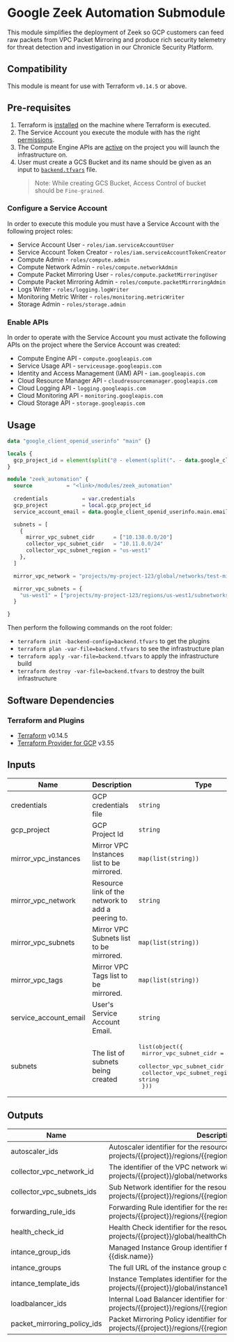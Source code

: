 # Google Zeek Automation Submodule

This module simplifies the deployment of Zeek so GCP customers can feed raw packets from VPC Packet Mirroring and produce rich security telemetry for threat detection and investigation in our Chronicle Security Platform.

## Compatibility

This module is meant for use with Terraform `v0.14.5` or above.


## Pre-requisites

1. Terraform is [installed](#software-dependencies) on the machine where Terraform is executed.
2. The Service Account you execute the module with has the right [permissions](#configure-a-service-account).
3. The Compute Engine APIs are [active](#enable-apis) on the project you will launch the infrastructure on.
4. User must create a GCS Bucket and its name should be given as an input to [`backend.tfvars`](../../examples/basic_configuration/backend.tfvars) file.  
   > Note: While creating GCS Bucket, Access Control of bucket should be `Fine-grained`.   


### Configure a Service Account
In order to execute this module you must have a Service Account with the following project roles:
- Service Account User - `roles/iam.serviceAccountUser`
- Service Account Token Creator - `roles/iam.serviceAccountTokenCreator`
- Compute Admin - `roles/compute.admin`
- Compute Network Admin - `roles/compute.networkAdmin`
- Compute Packet Mirroring User - `roles/compute.packetMirroringUser`
- Compute Packet Mirroring Admin - `roles/compute.packetMirroringAdmin`
- Logs Writer - `roles/logging.logWriter`
- Monitoring Metric Writer - `roles/monitoring.metricWriter`
- Storage Admin - `roles/storage.admin`


### Enable APIs
In order to operate with the Service Account you must activate the following APIs on the project where the Service Account was created:

- Compute Engine API - `compute.googleapis.com`
- Service Usage API - `serviceusage.googleapis.com`
- Identity and Access Management (IAM) API - `iam.googleapis.com`
- Cloud Resource Manager API - `cloudresourcemanager.googleapis.com`
- Cloud Logging API - `logging.googleapis.com`
- Cloud Monitoring API - `monitoring.googleapis.com`
- Cloud Storage API - `storage.googleapis.com`


## Usage

```tf
data "google_client_openid_userinfo" "main" {}

locals {
  gcp_project_id = element(split("@ - element(split(". - data.google_client_openid_userinfo.main.email), 0)), 1)
}

module "zeek_automation" {
  source           = "<link>/modules/zeek_automation"
  
  credentials           = var.credentials
  gcp_project           = local.gcp_project_id
  service_account_email = data.google_client_openid_userinfo.main.email

  subnets = [
    {
      mirror_vpc_subnet_cidr      = ["10.138.0.0/20"]
      collector_vpc_subnet_cidr   = "10.11.0.0/24"
      collector_vpc_subnet_region = "us-west1"
    },
  ]

  mirror_vpc_network = "projects/my-project-123/global/networks/test-mirror"

  mirror_vpc_subnets = {
    "us-west1" = ["projects/my-project-123/regions/us-west1/subnetworks/subnet-01"]
  }

}
```

Then perform the following commands on the root folder:
- `terraform init -backend-config=backend.tfvars` to get the plugins
- `terraform plan -var-file=backend.tfvars` to see the infrastructure plan
- `terraform apply -var-file=backend.tfvars` to apply the infrastructure build
- `terraform destroy -var-file=backend.tfvars` to destroy the built infrastructure



## Software Dependencies

### Terraform and Plugins
- [Terraform][terraform-download] v0.14.5
- [Terraform Provider for GCP][terraform-provider-google] v3.55


## Inputs

| Name | Description | Type | Default | Required |
|------|-------------|------|---------|:--------:|
| credentials | GCP credentials file | `string` | n/a | yes |
| gcp\_project | GCP Project Id | `string` | n/a | yes |
| mirror\_vpc\_instances | Mirror VPC Instances list to be mirrored. | `map(list(string))` | `{}` | no |
| mirror\_vpc\_network | Resource link of the network to add a peering to. | `string` | n/a | yes |
| mirror\_vpc\_subnets | Mirror VPC Subnets list to be mirrored. | `map(list(string))` | `{}` | no |
| mirror\_vpc\_tags | Mirror VPC Tags list to be mirrored. | `map(list(string))` | `{}` | no |
| service\_account\_email | User's Service Account Email. | `string` | n/a | yes |
| subnets | The list of subnets being created | <pre>list(object({<br>    mirror_vpc_subnet_cidr      = list(string)<br>    collector_vpc_subnet_cidr   = string<br>    collector_vpc_subnet_region = string<br>  }))</pre> | n/a | yes |


## Outputs

| Name | Description |
|------|-------------|
| autoscaler\_ids | Autoscaler identifier for the resource with format projects/{{project}}/regions/{{region}}/autoscalers/{{name}} |
| collector\_vpc\_network\_id | The identifier of the VPC network with format projects/{{project}}/global/networks/{{name}}. |
| collector\_vpc\_subnets\_ids | Sub Network identifier for the resource with format projects/{{project}}/regions/{{region}}/subnetworks/{{name}} |
| forwarding\_rule\_ids | Forwarding Rule identifier for the resource with format projects/{{project}}/regions/{{region}}/forwardingRules/{{name}} |
| health\_check\_id | Health Check identifier for the resource with format projects/{{project}}/global/healthChecks/{{name}} |
| intance\_group\_ids | Managed Instance Group identifier for the resource with format {{disk.name}} |
| intance\_groups | The full URL of the instance group created by the manager. |
| intance\_template\_ids | Instance Templates identifier for the resource with format projects/{{project}}/global/instanceTemplates/{{name}} |
| loadbalancer\_ids | Internal Load Balancer identifier for the resource with format projects/{{project}}/regions/{{region}}/backendServices/{{name}} |
| packet\_mirroring\_policy\_ids | Packet Mirroring Policy identifier for the resource with format projects/{{project}}/regions/{{region}}/packetMirrorings/{{name}} |



[terraform-download]: https://www.terraform.io/downloads.html
[terraform-provider-google]: https://github.com/terraform-providers/terraform-provider-google